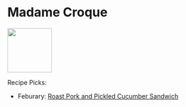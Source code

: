 # Madame Croque

<img src="https://imagesvc.meredithcorp.io/v3/mm/image?url=https%3A%2F%2Fstatic.onecms.io%2Fwp-content%2Fuploads%2Fsites%2F23%2F2014%2F07%2F02%2Fpork-cucumber_300.jpg" height="100" width="100" />

Recipe Picks:

- Feburary: [Roast Pork and Pickled Cucumber Sandwich](http://www.realsimple.com/food-recipes/browse-all-recipes/roast-pork-sandwich/)
